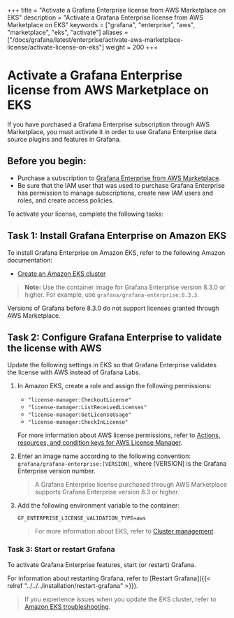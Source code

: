 +++
title = "Activate a Grafana Enterprise license from AWS Marketplace on EKS"
description = "Activate a Grafana Enterprise license from AWS Marketplace on EKS"
keywords = ["grafana", "enterprise", "aws", "marketplace", "eks", "activate"]
aliases = ["/docs/grafana/latest/enterprise/activate-aws-marketplace-license/activate-license-on-eks"]
weight = 200
+++

# Activate a Grafana Enterprise license from AWS Marketplace on EKS

If you have purchased a Grafana Enterprise subscription through AWS Marketplace, you must activate it in order to use Grafana Enterprise data source plugins and features in Grafana.

## Before you begin:

- Purchase a subscription to [Grafana Enterprise from AWS Marketplace](https://aws.amazon.com/marketplace/pp/prodview-dlncd4kzt5kx6).
- Be sure that the IAM user that was used to purchase Grafana Enterprise has permission to manage subscriptions, create new IAM users and roles, and create access policies.

To activate your license, complete the following tasks:

## Task 1: Install Grafana Enterprise on Amazon EKS

To install Grafana Enterprise on Amazon EKS, refer to the following Amazon documentation:

- [Create an Amazon EKS cluster](https://docs.aws.amazon.com/eks/latest/userguide/create-cluster.html)

> **Note:** Use the container image for Grafana Enterprise version 8.3.0 or higher. For example, use `grafana/grafana-enterprise:8.3.3`.

Versions of Grafana before 8.3.0 do not support licenses granted through AWS Marketplace.

## Task 2: Configure Grafana Enterprise to validate the license with AWS

Update the following settings in EKS so that Grafana Enterprise validates the license with AWS instead of Grafana Labs.

1. In Amazon EKS, create a role and assign the following permissions:

   - `"license-manager:CheckoutLicense"`
   - `"license-manager:ListReceivedLicenses"`
   - `"license-manager:GetLicenseUsage"`
   - `"license-manager:CheckInLicense"`

   For more information about AWS license permissions, refer to [Actions, resources, and condition keys for AWS License Manager](​​https://docs.aws.amazon.com/service-authorization/latest/reference/list_awslicensemanager.html).

2. Enter an image name according to the following convention: `grafana/grafana-enterprise:[VERSION]`, where [VERSION] is the Grafana Enterprise version number.

   > A Grafana Enterprise license purchased through AWS Marketplace supports Grafana Enterprise version 8.3 or higher.

3. Add the following environment variable to the container:

   ```
   GF_ENTERPRISE_LICENSE_VALIDATION_TYPE=aws
   ```

   > For more information about EKS, refer to [Cluster management](https://docs.aws.amazon.com/eks/latest/userguide/eks-managing.html).

### Task 3: Start or restart Grafana

To activate Grafana Enterprise features, start (or restart) Grafana.

For information about restarting Grafana, refer to [Restart Grafana]({{< relref "../../../installation/restart-grafana" >}}).

> If you experience issues when you update the EKS cluster, refer to [Amazon EKS troubleshooting](https://docs.aws.amazon.com/eks/latest/userguide/troubleshooting.html).
